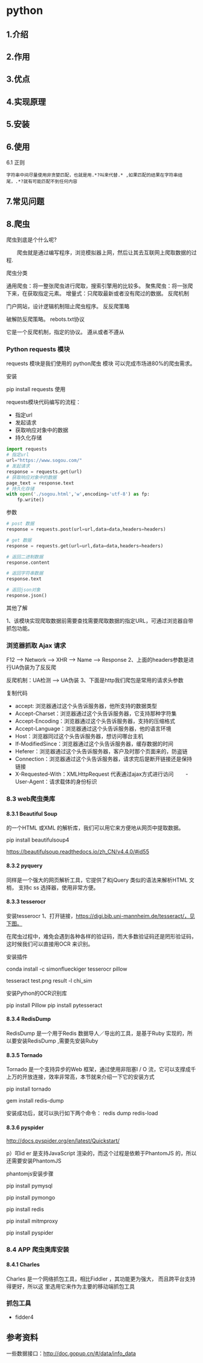 # python

## 1.介绍

## 2.作用

## 3.优点

## 4.实现原理

## 5.安装

## 6.使用

6.1 正则

```
字符串中间尽量使用非贪婪匹配，也就是用.*?叫来代替.* ,如果匹配的结果在字符串结尾，.*?就有可能匹配不到任何内容
```



## 7.常见问题
## 8.爬虫
爬虫到底是个什么呢? 

　　爬虫就是通过编写程序，浏览模拟器上网，然后让其去互联网上爬取数据的过程.

爬虫分类

通用爬虫：将一整张爬虫进行爬取，搜索引擎用的比较多。
聚焦爬虫：将一张爬下来，在获取指定元素。
增量式：只爬取最新或者没有爬过的数据。
反爬机制

门户网站，设计逻辑机制阻止爬虫程序。
反反爬策略

破解防反爬策略。
rebots.txt协议

它是一个反爬机制，指定的协议。
遵从或者不遵从


### Python requests 模块
requests 模块是我们使用的 python爬虫 模块 可以完成市场进80%的爬虫需求。

安装

pip install requests
使用

requests模块代码编写的流程：

- 指定url
- 发起请求
- 获取响应对象中的数据
- 持久化存储

```python
import requests
# 指定url
url="https://www.sogou.com/"
# 发起请求
response = requests.get(url)
# 获取响应对象中的数据
page_text = response.text
# 持久化存储
with open('./sogou.html','w',encoding='utf-8') as fp:
    fp.write()
```

参数

```python
# post 数据
response = requests.post(url=url,data=data,headers=headers)

# get 数据
response = requests.get(url=url,data=data,headers=headers)

# 返回二进制数据
response.content  

# 返回字符串数据    
response.text    

# 返回json对象     
response.json()     
```

其他了解

1、该模块实现爬取数据前需要查找需要爬取数据的指定URL，可通过浏览器自带抓包功能。

### 浏览器抓取 Ajax 请求
F12 --> Network --> XHR --> Name --> Response
2、上面的headers参数是进行UA伪装为了反反爬

反爬机制：UA检测 --> UA伪装
3、下面是http我们爬包是常用的请求头参数

复制代码
  - accept: 浏览器通过这个头告诉服务器，他所支持的数据类型
  - Accept-Charset：浏览器通过这个头告诉服务器，它支持那种字符集
  - Accept-Encoding：浏览器通过这个头告诉服务器，支持的压缩格式
  - Accept-Language：浏览器通过这个头告诉服务器，他的语言环境
  - Host：浏览器同过这个头告诉服务器，想访问哪台主机
  - If-ModifiedSince：浏览器通过这个头告诉服务器，缓存数据的时间
  - Heferer：浏览器通过这个头告诉服务器，客户及时那个页面来的，防盗链
  - Connection：浏览器通过这个头告诉服务器，请求完后是断开链接还是保持链接
  - X-Requested-With：XMLHttpRequest 代表通过ajax方式进行访问
　　- User-Agent：请求载体的身份标识



### 8.3 web爬虫类库



#### 8.3.1 Beautiful Soup 

的一个HTML 或XML 的解析库，我们可以用它来方便地从网页中提取数据。

pip install beautifulsoup4

https://beautifulsoup.readthedocs.io/zh_CN/v4.4.0/#id55

#### 8.3.2 pyquery 

同样是一个强大的网页解析工具，它提供了和jQuery 类似的语法来解析HTML 文梢， 支持c ss 选择器，使用非常方便。

#### 8.3.3 tesserocr

安装tesserocr
1、打开链接，https://digi.bib.uni-mannheim.de/tesseract/，见下图。



在爬虫过程中，难免会遇到各种各样的验证码，而大多数验证码还是罔形验证码，这时候我们可以直接用OCR 来识别。

安装插件

conda install -c simonflueckiger tesserocr pillow

tesseract test.png result -l chi_sim 

安装Python的OCR识别库

pip install Pillow
pip install pytesseract

#### 8.3.4 RedisDump 

RedisDump 是一个用于Redis 数据导人／导出的工具，是基于Ruby 实现的，所以要安装RedisDump ,需要先安装Ruby

#### 8.3.5 Tornado 

Tornado 是一个支持异步的Web 框架，通过使用非阻塞I / O 流，它可以支撑成千上万的开放连接，效率非常高，本节就来介绍一下它的安装方式

pip install tornado

gem install redis-dump 



安装成功后，就可以执行如下两个命令：
redis dump
redis-load



#### 8.3.6  pyspider

http://docs.pyspider.org/en/latest/Quickstart/

p）叩id er 是支持JavaScript 渲染的，而这个过程是依赖于PhantomJS 的，所以还需要安装PhantomJS

  phantomjs安装步骤

pip install pymysql

pip install pymongo

pip install redis

pip  install mitmproxy

pip  install pyspider

### 8.4 APP 爬虫类库安装

#### 8.4.1  Charles

Charles 是一个网络抓包工具，相比Fiddler ，其功能更为强大， 而且跨平台支持得更好，所以这
里选用它来作为主要的移动端抓包工具





### 抓包工具
- fidder4


## 参考资料

一些数据接口：http://doc.gopup.cn/#/data/info_data
